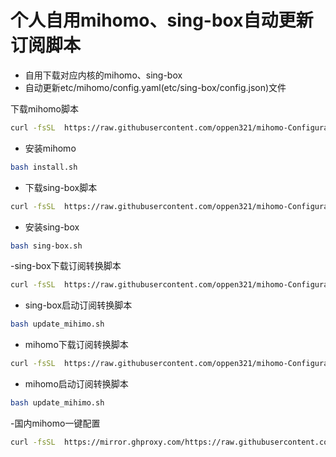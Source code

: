 # 个人自用mihomo、sing-box自动更新订阅脚本
- 自用下载对应内核的mihomo、sing-box
- 自动更新etc/mihomo/config.yaml(etc/sing-box/config.json)文件

下载mihomo脚本
```sh
curl -fsSL  https://raw.githubusercontent.com/oppen321/mihomo-Configuration/main/install.sh -o install.sh
```

- 安装mihomo
```sh
bash install.sh
```

- 下载sing-box脚本
```sh
curl -fsSL  https://raw.githubusercontent.com/oppen321/mihomo-Configuration/main/sing-box.sh -o sing-box.sh
```

- 安装sing-box
```sh
bash sing-box.sh
```

-sing-box下载订阅转换脚本
```sh
curl -fsSL  https://raw.githubusercontent.com/oppen321/mihomo-Configuration/main/update_sing-box.sh -o update_sing-box.sh
```

- sing-box启动订阅转换脚本
```sh
bash update_mihimo.sh
```

- mihomo下载订阅转换脚本
```sh
curl -fsSL  https://raw.githubusercontent.com/oppen321/mihomo-Configuration/main/update_mihimo.sh -o update_mihimo.sh
```

- mihomo启动订阅转换脚本
```sh
bash update_mihimo.sh
```

-国内mihomo一键配置
```sh
curl -fsSL  https://mirror.ghproxy.com/https://raw.githubusercontent.com/oppen321/mihomo-Configuration/main/proxy-mihomo.sh -o proxy-mihomo.sh
```
